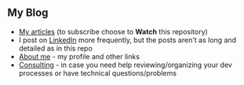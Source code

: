 My Blog
---

* [My articles](https://github.com/ctapobep/blog/issues) (to subscribe choose to **Watch** this repository)
* I post on [LinkedIn](https://www.linkedin.com/in/stasbashkyrtsev/) more frequently, but the posts aren't as long and detailed as in this repo
* [About me](https://github.com/ctapobep) - my profile and other links
* [Consulting](https://elsci.io/business-model.html) - in case you need help reviewing/organizing your dev processes or have technical questions/problems
